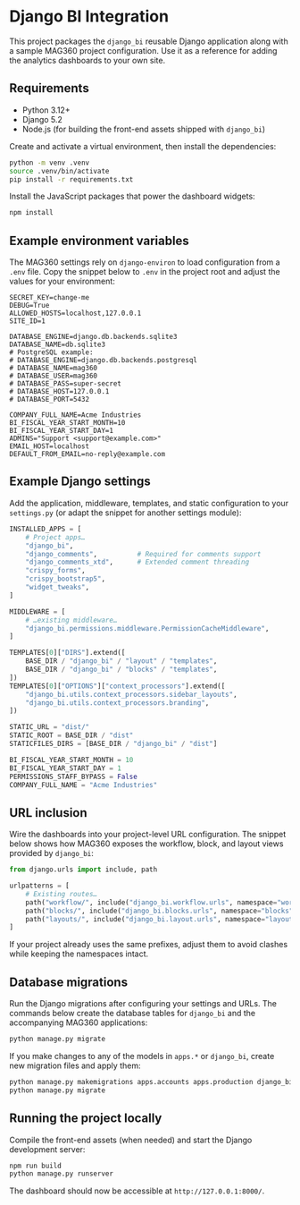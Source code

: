 # Django BI Integration

This project packages the `django_bi` reusable Django application along with a
sample MAG360 project configuration. Use it as a reference for adding the
analytics dashboards to your own site.

## Requirements

* Python 3.12+
* Django 5.2
* Node.js (for building the front-end assets shipped with `django_bi`)

Create and activate a virtual environment, then install the dependencies:

```bash
python -m venv .venv
source .venv/bin/activate
pip install -r requirements.txt
```

Install the JavaScript packages that power the dashboard widgets:

```bash
npm install
```

## Example environment variables

The MAG360 settings rely on `django-environ` to load configuration from a
`.env` file. Copy the snippet below to `.env` in the project root and adjust the
values for your environment:

```dotenv
SECRET_KEY=change-me
DEBUG=True
ALLOWED_HOSTS=localhost,127.0.0.1
SITE_ID=1

DATABASE_ENGINE=django.db.backends.sqlite3
DATABASE_NAME=db.sqlite3
# PostgreSQL example:
# DATABASE_ENGINE=django.db.backends.postgresql
# DATABASE_NAME=mag360
# DATABASE_USER=mag360
# DATABASE_PASS=super-secret
# DATABASE_HOST=127.0.0.1
# DATABASE_PORT=5432

COMPANY_FULL_NAME=Acme Industries
BI_FISCAL_YEAR_START_MONTH=10
BI_FISCAL_YEAR_START_DAY=1
ADMINS="Support <support@example.com>"
EMAIL_HOST=localhost
DEFAULT_FROM_EMAIL=no-reply@example.com
```

## Example Django settings

Add the application, middleware, templates, and static configuration to your
`settings.py` (or adapt the snippet for another settings module):

```python
INSTALLED_APPS = [
    # Project apps…
    "django_bi",
    "django_comments",          # Required for comments support
    "django_comments_xtd",      # Extended comment threading
    "crispy_forms",
    "crispy_bootstrap5",
    "widget_tweaks",
]

MIDDLEWARE = [
    # …existing middleware…
    "django_bi.permissions.middleware.PermissionCacheMiddleware",
]

TEMPLATES[0]["DIRS"].extend([
    BASE_DIR / "django_bi" / "layout" / "templates",
    BASE_DIR / "django_bi" / "blocks" / "templates",
])
TEMPLATES[0]["OPTIONS"]["context_processors"].extend([
    "django_bi.utils.context_processors.sidebar_layouts",
    "django_bi.utils.context_processors.branding",
])

STATIC_URL = "dist/"
STATIC_ROOT = BASE_DIR / "dist"
STATICFILES_DIRS = [BASE_DIR / "django_bi" / "dist"]

BI_FISCAL_YEAR_START_MONTH = 10
BI_FISCAL_YEAR_START_DAY = 1
PERMISSIONS_STAFF_BYPASS = False
COMPANY_FULL_NAME = "Acme Industries"
```

## URL inclusion

Wire the dashboards into your project-level URL configuration. The snippet
below shows how MAG360 exposes the workflow, block, and layout views provided by
`django_bi`:

```python
from django.urls import include, path

urlpatterns = [
    # Existing routes…
    path("workflow/", include("django_bi.workflow.urls", namespace="workflow")),
    path("blocks/", include("django_bi.blocks.urls", namespace="blocks")),
    path("layouts/", include("django_bi.layout.urls", namespace="layout")),
]
```

If your project already uses the same prefixes, adjust them to avoid clashes
while keeping the namespaces intact.

## Database migrations

Run the Django migrations after configuring your settings and URLs. The
commands below create the database tables for `django_bi` and the accompanying
MAG360 applications:

```bash
python manage.py migrate
```

If you make changes to any of the models in `apps.*` or `django_bi`, create new
migration files and apply them:

```bash
python manage.py makemigrations apps.accounts apps.production django_bi
python manage.py migrate
```

## Running the project locally

Compile the front-end assets (when needed) and start the Django development
server:

```bash
npm run build
python manage.py runserver
```

The dashboard should now be accessible at `http://127.0.0.1:8000/`.

